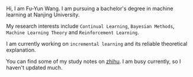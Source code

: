 Hi, I am Fu-Yun Wang. I am pursuing a bachelor's degree in machine learning at Nanjing University.

My research interests include `Continual Learning`, `Bayesian Methods`, `Machine Learning Theory` and `Reinforcement Learning`. 

I am currently working on `incremental learning` and  its reliable theoretical explanation.

You can find some of my study notes on [zhihu](https://www.zhihu.com/people/tian-cai-68-16). 
I am busy currently, so I haven't updated much.
